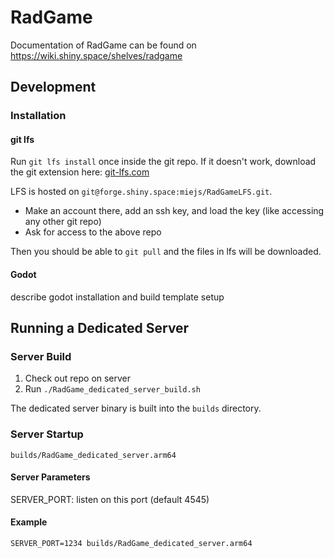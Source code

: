 # RadGame

Documentation of RadGame can be found on https://wiki.shiny.space/shelves/radgame

## Development

### Installation

#### git lfs

Run `git lfs install` once inside the git repo. If it doesn't work, download the git extension here: [git-lfs.com](https://git-lfs.com/)

LFS is hosted on `git@forge.shiny.space:miejs/RadGameLFS.git`.
- Make an account there, add an ssh key, and load the key (like accessing any other git repo)
- Ask for access to the above repo

Then you should be able to `git pull` and the files in lfs will be downloaded.

#### Godot

describe godot installation and build template setup

## Running a Dedicated Server

### Server Build

1. Check out repo on server
1. Run `./RadGame_dedicated_server_build.sh`

The dedicated server binary is built into the `builds` directory.

### Server Startup

```
builds/RadGame_dedicated_server.arm64
```

#### Server Parameters

SERVER_PORT: listen on this port (default 4545)

#### Example

```
SERVER_PORT=1234 builds/RadGame_dedicated_server.arm64
```
